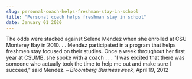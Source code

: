 ```yaml
---
slug: personal-coach-helps-freshman-stay-in-school
title: "Personal coach helps freshman stay in school"
date: January 01 2020
---
```


<p>The odds were stacked against Selene Mendez when she enrolled at CSU Monterey Bay in 2010. . . Mendez participated in a program that helps freshmen stay focused on their studies. Once a week throughout her first year at CSUMB, she spoke with a coach . . . "I was excited that there was someone who actually took the time to help me out and make sure I succeed," said Mendez. – <em>Bloomberg Businessweek</em>, April 19, 2012
</p>

